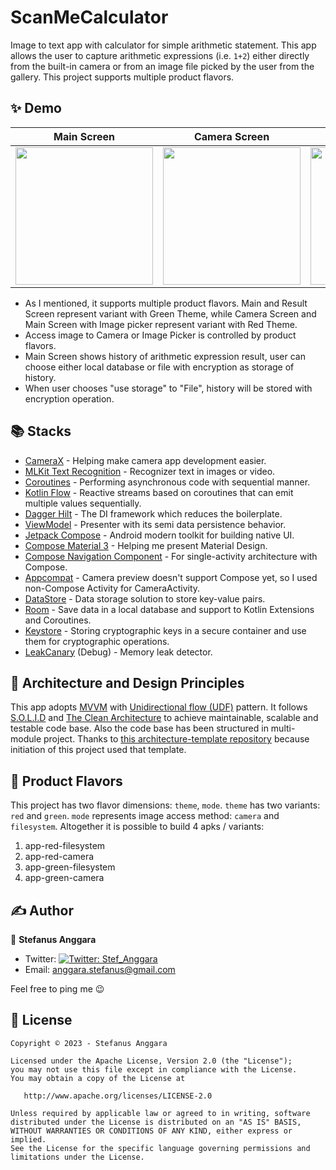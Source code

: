 # ScanMeCalculator

Image to text app with calculator for simple arithmetic statement. This app allows the user to capture arithmetic expressions (i.e. `1+2`) either directly from
the built-in camera or from an image file picked by the user from the gallery. This project supports multiple product flavors.

## ✨ Demo

Main Screen | Camera Screen | Image Picker Screen | Result Screen
--- | --- | --- | ---
<img src="https://github.com/stef-ang/ScanMeCalculator/assets/6779288/6b78b6f6-fefd-478b-861a-0a03fced758f" width="220" /> | <img src="https://github.com/stef-ang/ScanMeCalculator/assets/6779288/3436c6e1-c835-4822-9d6a-c749a2cce000" width="220" /> | <img src="https://github.com/stef-ang/ScanMeCalculator/assets/6779288/29788a4b-76a0-4c5f-ab16-dc66a7ad121e" width="220" /> | <img src="https://github.com/stef-ang/ScanMeCalculator/assets/6779288/0d1a2b78-f184-476e-8101-a028b521c068" width="220" />

- As I mentioned, it supports multiple product flavors. Main and Result Screen represent variant with Green Theme, while Camera Screen and Main Screen with Image picker represent variant with Red Theme.
- Access image to Camera or Image Picker is controlled by product flavors.
- Main Screen shows history of arithmetic expression result, user can choose either local database or file with encryption as storage of history.
- When user chooses "use storage" to "File", history will be stored with encryption operation.

## 📚 Stacks

- [CameraX](https://developer.android.com/training/camerax) - Helping make camera app development easier.
- [MLKit Text Recognition](https://developers.google.com/ml-kit/vision/text-recognition/v2/android) - Recognizer text in images or video.
- [Coroutines](https://developer.android.com/kotlin/coroutines) - Performing asynchronous code with sequential manner.
- [Kotlin Flow](https://developer.android.com/kotlin/flow) - Reactive streams based on coroutines that can emit multiple values sequentially.
- [Dagger Hilt](https://developer.android.com/training/dependency-injection/hilt-android) - The DI framework which reduces the boilerplate.
- [ViewModel](https://developer.android.com/topic/libraries/architecture/viewmodel) - Presenter with its semi data persistence behavior.
- [Jetpack Compose](https://developer.android.com/jetpack/compose) - Android modern toolkit for building native UI.
- [Compose Material 3](https://developer.android.com/jetpack/compose/designsystems/material3) - Helping me present Material Design.
- [Compose Navigation Component](https://developer.android.com/jetpack/compose/navigation) - For single-activity architecture with Compose.
- [Appcompat](https://developer.android.com/jetpack/androidx/releases/appcompat) - Camera preview doesn't support Compose yet, so I used non-Compose Activity for CameraActivity.
- [DataStore](https://developer.android.com/topic/libraries/architecture/datastore) - Data storage solution to store key-value pairs.
- [Room](https://developer.android.com/training/data-storage/room) - Save data in a local database and support to Kotlin Extensions and Coroutines.
- [Keystore](https://developer.android.com/training/articles/keystore) - Storing cryptographic keys in a secure container and use them for cryptographic operations.
- [LeakCanary](https://square.github.io/leakcanary) (Debug) - Memory leak detector.

## 📐 Architecture and Design Principles

This app adopts [MVVM](https://en.wikipedia.org/wiki/Model%E2%80%93view%E2%80%93viewmodel) with [Unidirectional flow (UDF)](https://en.wikipedia.org/wiki/Unidirectional_Data_Flow_(computer_science)) pattern. It follows [S.O.L.I.D](https://en.wikipedia.org/wiki/SOLID) and [The Clean Architecture](https://blog.cleancoder.com/uncle-bob/2012/08/13/the-clean-architecture.html) to achieve maintainable, scalable and testable code base. Also the code base has been structured in multi-module project.
Thanks to [this architecture-template repository](https://github.com/android/architecture-templates) because initiation of this project used that template.

## 🍦 Product Flavors

This project has two flavor dimensions: `theme`, `mode`.
`theme` has two variants: `red` and `green`.
`mode` represents image access method: `camera` and `filesystem`.
Altogether it is possible to build 4 apks / variants:
1. app-red-filesystem
2. app-red-camera
3. app-green-filesystem
4. app-green-camera

## ✍️ Author

👤 **Stefanus Anggara**

* Twitter: <a href="https://twitter.com/Stef_Anggara" target="_blank"><img alt="Twitter: Stef_Anggara" src="https://img.shields.io/twitter/follow/Stef_Anggara.svg?style=social" /></a>
* Email: anggara.stefanus@gmail.com

Feel free to ping me 😉

## 📝 License

```
Copyright © 2023 - Stefanus Anggara

Licensed under the Apache License, Version 2.0 (the "License");
you may not use this file except in compliance with the License.
You may obtain a copy of the License at

   http://www.apache.org/licenses/LICENSE-2.0

Unless required by applicable law or agreed to in writing, software
distributed under the License is distributed on an "AS IS" BASIS,
WITHOUT WARRANTIES OR CONDITIONS OF ANY KIND, either express or implied.
See the License for the specific language governing permissions and
limitations under the License.
```
